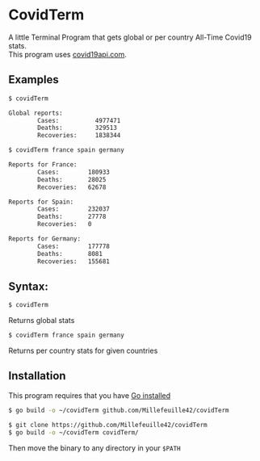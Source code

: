# CovidTerm

A little Terminal Program that gets global or per country All-Time Covid19 stats.<br>
This program uses [covid19api.com](https://covid19api.com/).

## Examples
```bash
$ covidTerm

Global reports:
        Cases:          4977471
        Deaths:         329513
        Recoveries:     1838344
```
```bash
$ covidTerm france spain germany

Reports for France:
        Cases:        180933
        Deaths:       28025
        Recoveries:   62678

Reports for Spain:
        Cases:        232037
        Deaths:       27778
        Recoveries:   0

Reports for Germany:
        Cases:        177778
        Deaths:       8081
        Recoveries:   155681
```
## Syntax:
```bash
$ covidTerm
```
Returns global stats
```bash
$ covidTerm france spain germany
```
Returns per country stats for given countries

## Installation

This program requires that you have [Go installed](https://golang.org/dl/) 
```bash
$ go build -o ~/covidTerm github.com/Millefeuille42/covidTerm
```
```bash
$ git clone https://github.com/Millefeuille42/covidTerm
$ go build -o ~/covidTerm covidTerm/
```
Then move the binary to any directory in your `$PATH`